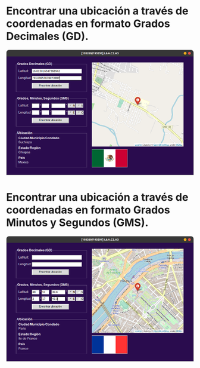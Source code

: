 # Encontrar una ubicación a través de coordenadas en formato Grados Decimales (GD).
![CHEESE!](ubicaciones/Mexico.png)

# Encontrar una ubicación a través de coordenadas en formato Grados Minutos y Segundos (GMS).
![CHEESE!](ubicaciones/France.png)
